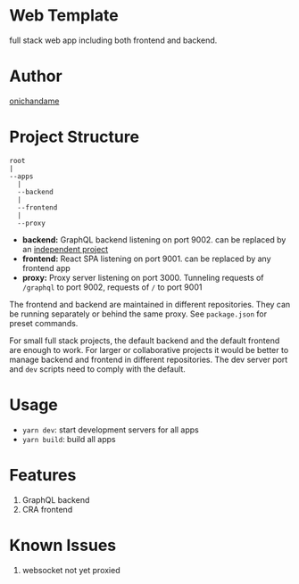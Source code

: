 # Web Template

full stack web app including both frontend and backend.

# Author

[onichandame](https://onichandame.com)

# Project Structure

```text
root
|
--apps
  |
  --backend
  |
  --frontend
  |
  --proxy
```

- **backend:** GraphQL backend listening on port 9002. can be replaced by an [independent project](https://github.com/onichandame/graphql-template/)
- **frontend:** React SPA listening on port 9001. can be replaced by any frontend app
- **proxy:** Proxy server listening on port 3000. Tunneling requests of `/graphql` to port 9002, requests of `/` to port 9001

The frontend and backend are maintained in different repositories. They can be running separately or behind the same proxy. See `package.json` for preset commands.

For small full stack projects, the default backend and the default frontend are enough to work. For larger or collaborative projects it would be better to manage backend and frontend in different repositories. The dev server port and `dev` scripts need to comply with the default.

# Usage

- `yarn dev`: start development servers for all apps
- `yarn build`: build all apps

# Features

1. GraphQL backend
2. CRA frontend

# Known Issues

1. websocket not yet proxied
